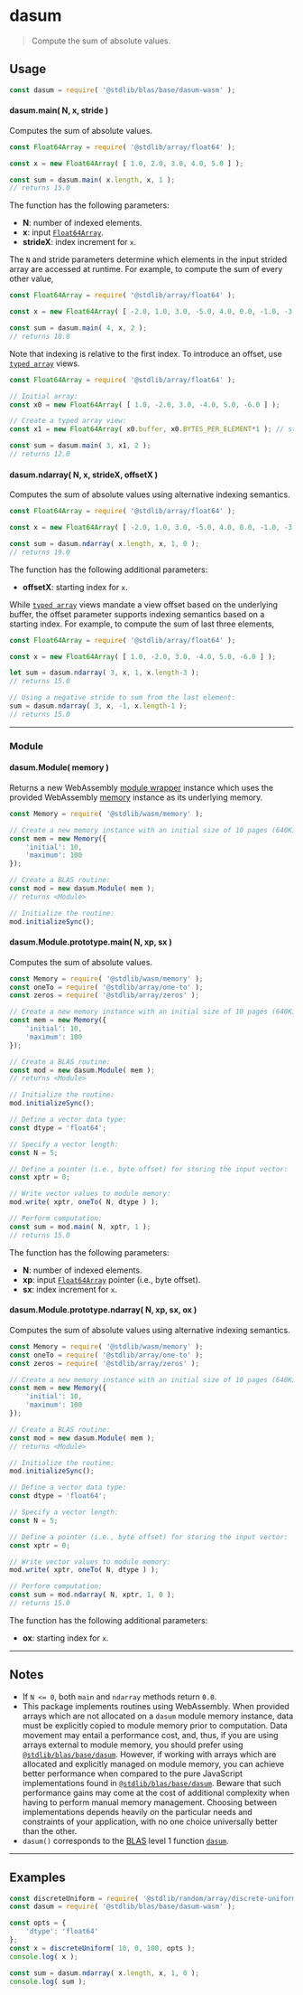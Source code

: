 <!--

@license Apache-2.0

Copyright (c) 2024 The Stdlib Authors.

Licensed under the Apache License, Version 2.0 (the "License");
you may not use this file except in compliance with the License.
You may obtain a copy of the License at

   http://www.apache.org/licenses/LICENSE-2.0

Unless required by applicable law or agreed to in writing, software
distributed under the License is distributed on an "AS IS" BASIS,
WITHOUT WARRANTIES OR CONDITIONS OF ANY KIND, either express or implied.
See the License for the specific language governing permissions and
limitations under the License.

-->

# dasum

> Compute the sum of absolute values.

<section class="usage">

## Usage

```javascript
const dasum = require( '@stdlib/blas/base/dasum-wasm' );
```

#### dasum.main( N, x, stride )

Computes the sum of absolute values.

```javascript
const Float64Array = require( '@stdlib/array/float64' );

const x = new Float64Array( [ 1.0, 2.0, 3.0, 4.0, 5.0 ] );

const sum = dasum.main( x.length, x, 1 );
// returns 15.0
```

The function has the following parameters:

-   **N**: number of indexed elements.
-   **x**: input [`Float64Array`][@stdlib/array/float64].
-   **strideX**: index increment for `x`.

The `N` and stride parameters determine which elements in the input strided array are accessed at runtime. For example, to compute the sum of every other value,

```javascript
const Float64Array = require( '@stdlib/array/float64' );

const x = new Float64Array( [ -2.0, 1.0, 3.0, -5.0, 4.0, 0.0, -1.0, -3.0 ] );

const sum = dasum.main( 4, x, 2 );
// returns 10.0
```

Note that indexing is relative to the first index. To introduce an offset, use [`typed array`][mdn-typed-array] views.

<!-- eslint-disable stdlib/capitalized-comments -->

```javascript
const Float64Array = require( '@stdlib/array/float64' );

// Initial array:
const x0 = new Float64Array( [ 1.0, -2.0, 3.0, -4.0, 5.0, -6.0 ] );

// Create a typed array view:
const x1 = new Float64Array( x0.buffer, x0.BYTES_PER_ELEMENT*1 ); // start at 2nd element

const sum = dasum.main( 3, x1, 2 );
// returns 12.0
```

#### dasum.ndarray( N, x, strideX, offsetX )

Computes the sum of absolute values using alternative indexing semantics.

```javascript
const Float64Array = require( '@stdlib/array/float64' );

const x = new Float64Array( [ -2.0, 1.0, 3.0, -5.0, 4.0, 0.0, -1.0, -3.0 ] );

const sum = dasum.ndarray( x.length, x, 1, 0 );
// returns 19.0
```

The function has the following additional parameters:

-   **offsetX**: starting index for `x`.

While [`typed array`][mdn-typed-array] views mandate a view offset based on the underlying buffer, the offset parameter supports indexing semantics based on a starting index. For example, to compute the sum of last three elements,

```javascript
const Float64Array = require( '@stdlib/array/float64' );

const x = new Float64Array( [ 1.0, -2.0, 3.0, -4.0, 5.0, -6.0 ] );

let sum = dasum.ndarray( 3, x, 1, x.length-3 );
// returns 15.0

// Using a negative stride to sum from the last element:
sum = dasum.ndarray( 3, x, -1, x.length-1 );
// returns 15.0
```

* * *

### Module

#### dasum.Module( memory )

Returns a new WebAssembly [module wrapper][@stdlib/wasm/module-wrapper] instance which uses the provided WebAssembly [memory][@stdlib/wasm/memory] instance as its underlying memory.

<!-- eslint-disable node/no-sync -->

```javascript
const Memory = require( '@stdlib/wasm/memory' );

// Create a new memory instance with an initial size of 10 pages (640KiB) and a maximum size of 100 pages (6.4MiB):
const mem = new Memory({
    'initial': 10,
    'maximum': 100
});

// Create a BLAS routine:
const mod = new dasum.Module( mem );
// returns <Module>

// Initialize the routine:
mod.initializeSync();
```

#### dasum.Module.prototype.main( N, xp, sx )

Computes the sum of absolute values.

<!-- eslint-disable node/no-sync -->

```javascript
const Memory = require( '@stdlib/wasm/memory' );
const oneTo = require( '@stdlib/array/one-to' );
const zeros = require( '@stdlib/array/zeros' );

// Create a new memory instance with an initial size of 10 pages (640KiB) and a maximum size of 100 pages (6.4MiB):
const mem = new Memory({
    'initial': 10,
    'maximum': 100
});

// Create a BLAS routine:
const mod = new dasum.Module( mem );
// returns <Module>

// Initialize the routine:
mod.initializeSync();

// Define a vector data type:
const dtype = 'float64';

// Specify a vector length:
const N = 5;

// Define a pointer (i.e., byte offset) for storing the input vector:
const xptr = 0;

// Write vector values to module memory:
mod.write( xptr, oneTo( N, dtype ) );

// Perform computation:
const sum = mod.main( N, xptr, 1 );
// returns 15.0
```

The function has the following parameters:

-   **N**: number of indexed elements.
-   **xp**: input [`Float64Array`][@stdlib/array/float64] pointer (i.e., byte offset).
-   **sx**: index increment for `x`.

#### dasum.Module.prototype.ndarray( N, xp, sx, ox )

Computes the sum of absolute values using alternative indexing semantics.

<!-- eslint-disable node/no-sync -->

```javascript
const Memory = require( '@stdlib/wasm/memory' );
const oneTo = require( '@stdlib/array/one-to' );
const zeros = require( '@stdlib/array/zeros' );

// Create a new memory instance with an initial size of 10 pages (640KiB) and a maximum size of 100 pages (6.4MiB):
const mem = new Memory({
    'initial': 10,
    'maximum': 100
});

// Create a BLAS routine:
const mod = new dasum.Module( mem );
// returns <Module>

// Initialize the routine:
mod.initializeSync();

// Define a vector data type:
const dtype = 'float64';

// Specify a vector length:
const N = 5;

// Define a pointer (i.e., byte offset) for storing the input vector:
const xptr = 0;

// Write vector values to module memory:
mod.write( xptr, oneTo( N, dtype ) );

// Perform computation:
const sum = mod.ndarray( N, xptr, 1, 0 );
// returns 15.0
```

The function has the following additional parameters:

-   **ox**: starting index for `x`.

</section>

<!-- /.usage -->

<section class="notes">

* * *

## Notes

-   If `N <= 0`, both `main` and `ndarray` methods return `0.0`.
-   This package implements routines using WebAssembly. When provided arrays which are not allocated on a `dasum` module memory instance, data must be explicitly copied to module memory prior to computation. Data movement may entail a performance cost, and, thus, if you are using arrays external to module memory, you should prefer using [`@stdlib/blas/base/dasum`][@stdlib/blas/base/dasum]. However, if working with arrays which are allocated and explicitly managed on module memory, you can achieve better performance when compared to the pure JavaScript implementations found in [`@stdlib/blas/base/dasum`][@stdlib/blas/base/dasum]. Beware that such performance gains may come at the cost of additional complexity when having to perform manual memory management. Choosing between implementations depends heavily on the particular needs and constraints of your application, with no one choice universally better than the other.
-   `dasum()` corresponds to the [BLAS][blas] level 1 function [`dasum`][dasum].

</section>

<!-- /.notes -->

<section class="examples">

* * *

## Examples

<!-- eslint no-undef: "error" -->

```javascript
const discreteUniform = require( '@stdlib/random/array/discrete-uniform' );
const dasum = require( '@stdlib/blas/base/dasum-wasm' );

const opts = {
    'dtype': 'float64'
};
const x = discreteUniform( 10, 0, 100, opts );
console.log( x );

const sum = dasum.ndarray( x.length, x, 1, 0 );
console.log( sum );
```

</section>

<!-- /.examples -->

<!-- Section for related `stdlib` packages. Do not manually edit this section, as it is automatically populated. -->

<section class="related">

</section>

<!-- /.related -->

<!-- Section for all links. Make sure to keep an empty line after the `section` element and another before the `/section` close. -->

<section class="links">

[blas]: http://www.netlib.org/blas

[dasum]: https://www.netlib.org/lapack/explore-html/d5/d72/group__asum_ga829029987b14b622f355aacf54a8e4b9.html#ga829029987b14b622f355aacf54a8e4b9

[mdn-typed-array]: https://developer.mozilla.org/en-US/docs/Web/JavaScript/Reference/Global_Objects/TypedArray

[@stdlib/array/float64]: https://github.com/stdlib-js/stdlib/tree/develop/lib/node_modules/%40stdlib/array/float64

[@stdlib/wasm/memory]: https://github.com/stdlib-js/stdlib/tree/develop/lib/node_modules/%40stdlib/wasm/memory

[@stdlib/wasm/module-wrapper]: https://github.com/stdlib-js/stdlib/tree/develop/lib/node_modules/%40stdlib/wasm/module-wrapper

[@stdlib/blas/base/dasum]: https://github.com/stdlib-js/stdlib/tree/develop/lib/node_modules/%40stdlib/blas/base/dasum

</section>

<!-- /.links -->
